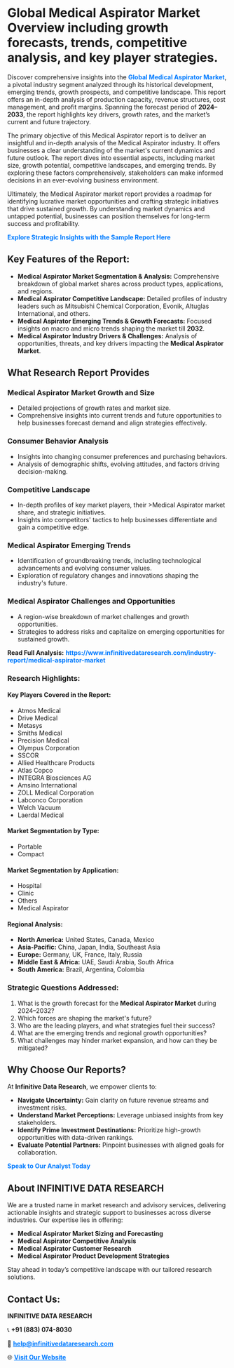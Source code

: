 <h1>Global Medical Aspirator Market Overview including growth forecasts, trends, competitive analysis, and key player strategies.</h1>
<p>
Discover comprehensive insights into the 
<a href="https://www.infinitivedataresearch.com/industry-report/medical-aspirator-market" rel="dofollow" style="color: #007BFF; text-decoration: none;"><strong>Global Medical Aspirator Market</strong></a>, a pivotal industry segment analyzed through its historical development, emerging trends, growth prospects, and competitive landscape. This report offers an in-depth analysis of production capacity, revenue structures, cost management, and profit margins. Spanning the forecast period of <strong>2024–2033</strong>, the report highlights key drivers, growth rates, and the market’s current and future trajectory.
</p>
<p>
The primary objective of this Medical Aspirator report is to deliver an insightful and in-depth analysis of the Medical Aspirator industry. It offers businesses a clear understanding of the market's current dynamics and future outlook. The report dives into essential aspects, including market size, growth potential, competitive landscapes, and emerging trends. By exploring these factors comprehensively, stakeholders can make informed decisions in an ever-evolving business environment.
</p>
<p>
Ultimately, the Medical Aspirator market report provides a roadmap for identifying lucrative market opportunities and crafting strategic initiatives that drive sustained growth. By understanding market dynamics and untapped potential, businesses can position themselves for long-term success and profitability.
</p>
<p>
<a href="https://www.infinitivedataresearch.com/request-sample/reportId=102819" style="color: #007BFF; text-decoration: none;"><strong>Explore Strategic Insights with the Sample Report Here</strong></a>
</p>

<h2>Key Features of the Report:</h2>
<ul>
<li><strong>Medical Aspirator Market Segmentation & Analysis:</strong> Comprehensive breakdown of global market shares across product types, applications, and regions.</li>
<li><strong>Medical Aspirator Competitive Landscape:</strong> Detailed profiles of industry leaders such as Mitsubishi Chemical Corporation, Evonik, Altuglas International, and others.</li>
<li><strong>Medical Aspirator Emerging Trends & Growth Forecasts:</strong> Focused insights on macro and micro trends shaping the market till <strong>2032</strong>.</li>
<li><strong>Medical Aspirator Industry Drivers & Challenges:</strong> Analysis of opportunities, threats, and key drivers impacting the <strong>Medical Aspirator Market</strong>.</li>
</ul>

<h2>What Research Report Provides</h2>
<h3>Medical Aspirator Market Growth and Size</h3>
<ul>
<li>Detailed projections of growth rates and market size.</li>
<li>Comprehensive insights into current trends and future opportunities to help businesses forecast demand and align strategies effectively.</li>
</ul>

<h3>Consumer Behavior Analysis</h3>
<ul>
<li>Insights into changing consumer preferences and purchasing behaviors.</li>
<li>Analysis of demographic shifts, evolving attitudes, and factors driving decision-making.</li>
</ul>

<h3>Competitive Landscape</h3>
<ul>
<li>In-depth profiles of key market players, their >Medical Aspirator market share, and strategic initiatives.</li>
<li>Insights into competitors' tactics to help businesses differentiate and gain a competitive edge.</li>
</ul>

<h3>Medical Aspirator Emerging Trends</h3>
<ul>
<li>Identification of groundbreaking trends, including technological advancements and evolving consumer values.</li>
<li>Exploration of regulatory changes and innovations shaping the industry's future.</li>
</ul>

<h3>Medical Aspirator Challenges and Opportunities</h3>
<ul>
<li>A region-wise breakdown of market challenges and growth opportunities.</li>
<li>Strategies to address risks and capitalize on emerging opportunities for sustained growth.</li>
</ul>
<p><strong>Read Full Analysis:</strong> <a href="https://www.infinitivedataresearch.com/industry-report/medical-aspirator-market" rel="dofollow" style="color: #007BFF; text-decoration: none;"><strong>https://www.infinitivedataresearch.com/industry-report/medical-aspirator-market</strong></a></p>
<h3>Research Highlights:</h3>
<h4>Key Players Covered in the Report:</h4>
<ul><li>Atmos Medical</li><li>Drive Medical</li><li>Metasys</li><li>Smiths Medical</li><li>Precision Medical</li><li>Olympus Corporation</li><li>SSCOR</li><li>Allied Healthcare Products</li><li>Atlas Copco</li><li>INTEGRA Biosciences AG</li><li>Amsino International</li><li>ZOLL Medical Corporation</li><li>Labconco Corporation</li><li>Welch Vacuum</li><li>Laerdal Medical</li></ul>
<h4>Market Segmentation by Type:</h4>
<ul><li>Portable</li><li>Compact</li></ul>
<h4>Market Segmentation by Application:</h4>
<ul><li>Hospital</li><li>Clinic</li><li>Others</li><li>Medical Aspirator</li></ul>

<h4>Regional Analysis:</h4>
<ul>
<li><strong>North America:</strong> United States, Canada, Mexico</li>
<li><strong>Asia-Pacific:</strong> China, Japan, India, Southeast Asia</li>
<li><strong>Europe:</strong> Germany, UK, France, Italy, Russia</li>
<li><strong>Middle East & Africa:</strong> UAE, Saudi Arabia, South Africa</li>
<li><strong>South America:</strong> Brazil, Argentina, Colombia</li>
</ul>

<h3>Strategic Questions Addressed:</h3>
<ol>
<li>What is the growth forecast for the <strong>Medical Aspirator Market</strong> during 2024–2032?</li>
<li>Which forces are shaping the market's future?</li>
<li>Who are the leading players, and what strategies fuel their success?</li>
<li>What are the emerging trends and regional growth opportunities?</li>
<li>What challenges may hinder market expansion, and how can they be mitigated?</li>
</ol>

<h2>Why Choose Our Reports?</h2>
<p>At <strong>Infinitive Data Research</strong>, we empower clients to:</p>
<ul>
<li><strong>Navigate Uncertainty:</strong> Gain clarity on future revenue streams and investment risks.</li>
<li><strong>Understand Market Perceptions:</strong> Leverage unbiased insights from key stakeholders.</li>
<li><strong>Identify Prime Investment Destinations:</strong> Prioritize high-growth opportunities with data-driven rankings.</li>
<li><strong>Evaluate Potential Partners:</strong> Pinpoint businesses with aligned goals for collaboration.</li>
</ul>
<p><a href="https://www.infinitivedataresearch.com/industry-report/medical-aspirator-market" rel="dofollow" style="color: #007BFF; text-decoration: none;"><strong>Speak to Our Analyst Today</strong></a></p>

<h2>About INFINITIVE DATA RESEARCH</h2>
<p>We are a trusted name in market research and advisory services, delivering actionable insights and strategic support to businesses across diverse industries. Our expertise lies in offering:</p>
<ul>
<li><strong>Medical Aspirator Market Sizing and Forecasting</strong></li>
<li><strong>Medical Aspirator Competitive Analysis</strong></li>
<li><strong>Medical Aspirator Customer Research</strong></li>
<li><strong>Medical Aspirator Product Development Strategies</strong></li>
</ul>
<p>Stay ahead in today’s competitive landscape with our tailored research solutions.</p>

<h2>Contact Us:</h2>
<p><strong>INFINITIVE DATA RESEARCH</strong></p>
<p>📞 <strong>+91 (883) 074-8030</strong></p>
<p>📧 <strong><a href="mailto:help@infinitivedataresearch.com" style="color: #007BFF;">help@infinitivedataresearch.com</a></strong></p>
<p>🌐 <strong><a href="https://www.infinitivedataresearch.com" rel="dofollow" style="color: #007BFF;">Visit Our Website</a></strong></p>